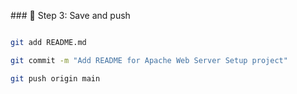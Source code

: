 \### 🔹 Step 3: Save and push



```bash

git add README.md

git commit -m "Add README for Apache Web Server Setup project"

git push origin main

